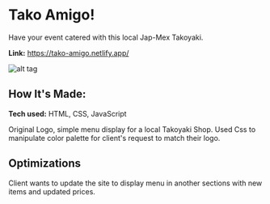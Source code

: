 # Tako Amigo!

Have your event catered with this local Jap-Mex Takoyaki.

**Link:** https://tako-amigo.netlify.app/

![alt tag](https://i.imgur.com/jJ6PVWG.gif)

## How It's Made:

**Tech used:** HTML, CSS, JavaScript

Original Logo, simple menu display for a local Takoyaki Shop. Used Css to manipulate color palette for client's request to match their logo. 


## Optimizations

Client wants to update the site to display menu in another sections with new items and updated prices.


